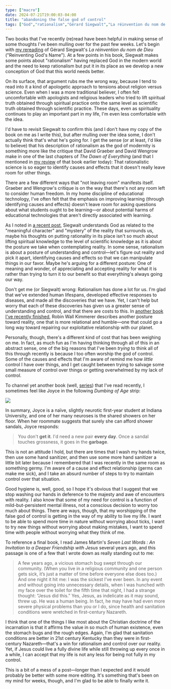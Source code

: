 ```yaml
---
type: ["macro"]
date: 2024-07-21T19:00:03-04:00
title: "abandoning the false god of control"
tags: ["God","rationalism","Gérard Siegwalt","La réinvention du nom de Dieu","David Graeber","David Wengrow","The Dawn of Everything","edtech","causal relationships","Robin Wall Kimmerer","Braiding Sweetgrass","Dumbing of Age","incarnation","incarnation","James Martin","Seven Last Words"]
---
```

Two books that I've recently (re)read have been helpful in making sense of some thoughts I've been mulling over for the past few weeks. Let's begin with [my rereading](https://spencergreenhalgh.com/communities/2024-06-12-jai-parfois/) of Gérard Siegwalt's *La réinvention du nom de Dieu* ("Reinventing God's Name"). At a few points in his book, Siegwalt makes some points about "rationalism" having replaced God in the modern world and the need to keep rationalism but put it in its place as we develop a new conception of God that this world needs better.

On its surface, that argument rubs me the wrong way, because I tend to read into it a kind of apologetic approach to tensions about religion versus science. Even when I was a more traditional believer, I often felt uncomfortable with apologists and religious leaders who tried to lift spiritual truth obtained through spiritual practice onto the same level as scientific truth obtained through scientific practice. These days, even as spirituality continues to play an important part in my life, I'm even less comfortable with the idea.

I'd have to revisit Siegwalt to confirm this (and I don't have my copy of the book on me as I write this), but after mulling over the idea some, I don't actually think that's what he's going for. I get the sense (or at least, I'd like to believe) that his description of rationalism as the god of modernity is something more like the critique that David Graeber and David Wengrow make in one of the last chapters of *The Dawn of Everything* (and that I mentioned in [my review](https://spencergreenhalgh.com/communities/2024-07-21-i-should/) of that book earlier today): That rationalistic science is so eager to identify causes and effects that it doesn't really leave room for other things.

There are a few different ways that "not leaving room" manifests itself. Graeber and Wengrow's critique is on the way that there's not any room left to consider human freedom. In my home discipline of educational technology, I've often felt that the emphasis on improving learning (through identifying causes and effects) doesn't leave room for asking questions about what students ought to be learning—or about potential harms of educational technologies that aren't directly associated with learning. 

As I noted in [a recent post](https://spencergreenhalgh.com/communities/trying-to-define-a-non-theist-god/), Siegwalt understands God as related to the "meaningful character" and "mystery" of the reality that surrounds us, maybe his thoughts on putting rationality in its place isn't so much about lifting spiritual knowledge to the level of scientific knowledge as it is about the posture we take when contemplating reality. In some sense, rationalism is about a posture of understanding and control—let's figure out reality and pick it apart, identifying causes and effects so that we can manipulate things in our favor. Maybe he's arguing for a different posture: One of meaning and wonder, of appreciating and accepting reality for what it is rather than trying to turn it to our benefit so that everything's always going our way.

Don't get me (or Siegwalt) wrong: Rationalism has done a lot for us. I'm glad that we've extended human lifespans, developed effective responses to diseases, and made all the discoveries that we have. Yet, I can't help but worry that each of these discoveries has given us a greater sense of understanding and control, and that there are costs to this. In [another book I've recently finished](https://spencergreenhalgh.com/communities/2024-06-28-if-i/), Robin Wall Kimmerer describes another posture toward reality, one that is more relational and humble—one that could go a long way toward repairing our exploitative relationship with our planet. 

Personally, though, there's a different kind of cost that has been weighing on me. In fact, as much fun as I'm having thinking through all of this in an abstract sense, one of the big reasons that I've been *trying* to think all of this through recently is because I too often worship the god of control. Some of the causes and effects that I'm aware of remind me how *little* control I have over things, and I get caught between trying to salvage some small measure of control over things or getting overwhelmed by my lack of control.

To channel yet another book (well, [series](https://spencergreenhalgh.com/tags/dumbing-of-age/)) that I've read recently, I sometimes feel like Joyce in the following *Dumbing of Age* strip: 

![](https://www.dumbingofage.com/comics/2016-12-25-sandles.png)

In summary, Joyce is a naïve, slightly neurotic first-year student at Indiana University, and one of her many neuroses is the shared showers on her floor. When her roommate suggests that surely she can afford shower sandals, Joyce responds: 

> You don't **get it**. I'd need a new pair **every day**. Once a sandal touches grossness, it goes in the **garbage**. 

This is not an attitude I hold, but there are times that I wash my hands twice, then use some hand sanitizer, and then use some more hand sanitizer a little bit later because I remembered that I was recently in the same room as something germy. I'm aware of a cause and effect relationship (germs can make me sick), and I take an absurd number of steps to try to maintain control over that situation.

Good hygiene is, well, good, so I hope it's obvious that I suggest that we stop washing our hands in deference to the majesty and awe of encounters with reality. I also know that some of my need for control is a function of mild-but-persistent mental illness, not a conscious decision to worry too much about things. There are ways, though, that my worshipping of the false god of control is getting in the way of my ability to live my life. I want to be able to spend more time in nature without worrying about ticks, I want to try new things without worrying about making mistakes, I want to spend time with people without worrying what they think of me.

To reference a final book, I read James Martin's *Seven Last Words : An Invitation to a Deeper Friendship with Jesus* several years ago, and this passage is one of a few that I wrote down as really standing out to me: 

> A few years ago, a vicious stomach bug swept through our community. (When you live in a religious community and one person gets sick, it’s just a matter of time before everyone else does too.) And one night it hit me: I was the sickest I’ve ever been. In any event and without going into unnecessary details, when I was hunched with my face over the toilet for the fifth time that night, I had a strange thought: “Jesus did this.” Yes, Jesus, as indelicate as it may sound, threw up. He was a human being. In fact, he may have had even more severe physical problems than you or I do, since health and sanitation conditions were wretched in first-century Nazareth.

I think that one of the things I like most about the Christian doctrine of the incarnation is that it affirms the value in so much of human existence, even the stomach bugs and the rough edges. Again, I'm glad that sanitation conditions are better in 21st century Kentucky than they were in first-century Nazareth—that's a win for rationalism and control over our reality. Yet, if Jesus could live a fully divine life while still throwing up every once in a while, I can accept that my life is not any less for being not fully in my control.

This is a bit of a mess of a post—longer than I expected and it would probably be better with some more editing. It's something that's been on my mind for weeks, though, and I'm glad to be able to finally write it.
